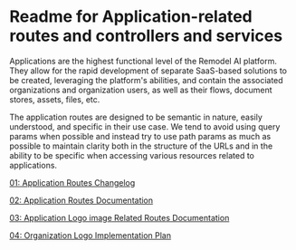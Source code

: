 # Readme for Application-related routes and controllers and services



Applications are the highest functional level of the Remodel AI platform. They allow for the rapid development of separate SaaS-based solutions to be created, leveraging the platform's abilities, and contain the associated organizations and organization users, as well as their flows, document stores, assets, files, etc.

The application routes are designed to be semantic in nature, easily understood, and specific in their use case. We tend to avoid using query params when possible and instead try to use path params as much as possible to maintain clarity both in the structure of the URLs and in the ability to be specific when accessing various resources related to applications. ⁠


[01: Application Routes Changelog](./01_application_routes_changelog.md)

[02: Application Routes Documentation](./02_application_routes_documentation.md)

[03: Application Logo image Related Routes Documentation](./03_application_logo_routes.md)

[04: Organization Logo Implementation Plan](./04_organization_logo_implementation_plan.md)
